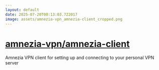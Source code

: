 ```yaml
---
layout: default
date: 2025-07-20T00:13:03.722017
image: assets/amnezia-vpn_amnezia-client_cropped.png
---
```


# [amnezia-vpn/amnezia-client](https://github.com/amnezia-vpn/amnezia-client)

Amnezia VPN client for setting up and connecting to your personal VPN server
